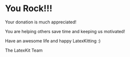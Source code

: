 # You Rock!!!

Your donation is much appreciated!

You are helping others save time and keeping us motivated!

Have an awesome life and happy LatexKitting :)

The LatexKit Team
